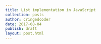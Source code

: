 ```yaml
---
title: List implementation in JavaScript
collection: posts
author: cringedcoder
date: 2017-08-04
publish: draft
layout: post.html
---
```

